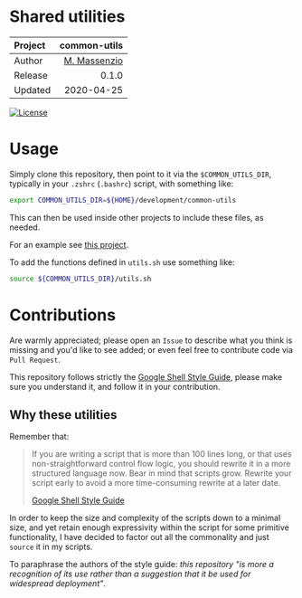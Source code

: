 # Shared utilities


Project   | common-utils
:---      | ---:
Author    | [M. Massenzio](https://bitbucket.org/marco)
Release   | 0.1.0
Updated   | 2020-04-25

[![License](https://img.shields.io/badge/License-Apache%202.0-blue.svg)](https://opensource.org/licenses/Apache-2.0)

# Usage

Simply clone this repository, then point to it via the `$COMMON_UTILS_DIR`, typically in your `.zshrc` (`.bashrc`) script, with something like:

```bash
export COMMON_UTILS_DIR=${HOME}/development/common-utils
```

This can then be used inside other projects to include these files, as needed.

For an example see [this project](https://bitbucket.org/marco/distlib/src/799add59f13d01a7e7c7f761f298642b844af316/CMakeLists.txt#lines-9).

To add the functions defined in `utils.sh` use something like:

```bash
source ${COMMON_UTILS_DIR}/utils.sh
```

# Contributions

Are warmly appreciated; please open an `Issue` to describe what you think is missing and you'd like to see added; or even feel free to contribute code via `Pull Request`.

This repository follows strictly the [Google Shell Style Guide](https://google.github.io/styleguide/shellguide.html), please make sure you understand it, and follow it in your contribution.

## Why these utilities

Remember that:

> If you are writing a script that is more than 100 lines long, or that uses non-straightforward control flow logic, you should rewrite it in a more structured language now. Bear in mind that scripts grow. Rewrite your script early to avoid a more time-consuming rewrite at a later date.
>
> [Google Shell Style Guide](https://google.github.io/styleguide/shellguide.html)

In order to keep the size and complexity of the scripts down to a minimal size, and yet retain enough expressivity within the script for some primitive functionality, I have decided to factor out all the commonality and just `source` it in my scripts.

To paraphrase the authors of the style guide: *this repository "is more a recognition of its use rather than a suggestion that it be used for widespread deployment"*.
